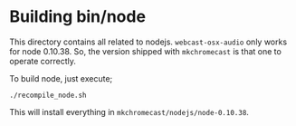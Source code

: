 Building bin/node
=================

This directory contains all related to nodejs. `webcast-osx-audio` only works
for node 0.10.38. So, the version shipped with `mkchromecast` is that one to
operate correctly.

To build node, just execute;

```
./recompile_node.sh
```

This will install everything in `mkchromecast/nodejs/node-0.10.38`.

